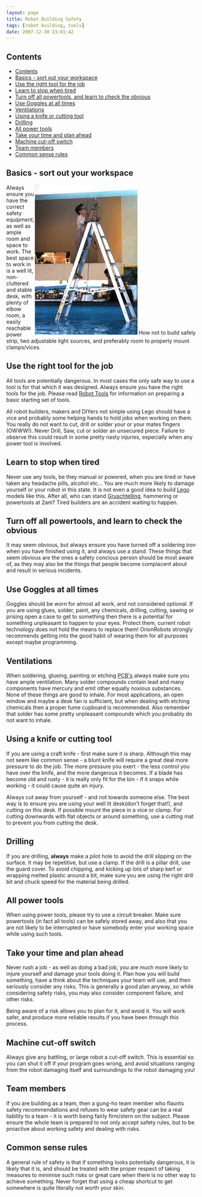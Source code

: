 ```yaml
---
layout: page
title: Robot Building Safety
tags: [robot building, tools]
date: 2007-12-30 23:01:42
---
```

## Contents

- [Contents](#Contents)
- [Basics - sort out your workspace](#Basics_-_sort_out_your_workspace)
- [Use the right tool for the job](#Use_the_right_tool_for_the_job)
- [Learn to stop when tired](#Learn_to_stop_when_tired)
- [Turn off all powertools, and learn to check the obvious](#Turn_off_all_powertools_and_learn_to_check_the_obvious)
- [Use Goggles at all times](#Use_Goggles_at_all_times)
- [Ventilations](#Ventilations)
- [Using a knife or cutting tool](#Using_a_knife_or_cutting_tool)
- [Drilling](#Drilling)
- [All power tools](#All_power_tools)
- [Take your time and plan ahead](#Take_your_time_and_plan_ahead)
- [Machine cut-off switch](#Machine_cut-off_switch)
- [Team members](#Team_members)
- [Common sense rules](#Common_sense_rules)

## Basics - sort out your workspace

<div style=" float: right;"><img class="img-responsive" src="/galleries/gallery-1-common-images/255-safetyguidedonots.jpg">
How not to build safely</div>

Always ensure you have the correct safety equipment, as well as ample room and space to work. The best space to work in is a well lit, non-cluttered and stable desk, with plenty of elbow room, a easily reachable power strip, two adjustable light sources, and preferably room to properly mount clamps/vices. 



## Use the right tool for the job

All tools are potentially dangerous. In most cases the only safe way to use a tool is for that which it was designed. Always ensure you have the right tools for the job. Please read [Robot Tools](/wiki/robot_tools.html "Tools that are often required to get started in robot building") for information on preparing a basic starting set of tools.

All robot builders, makers and DIYers not simple using Lego should have a vice and probably some helping hands to hold jobs when working on them. You really do not want to cut, drill or solder your or your mates fingers (OWWW!). Never Drill, Saw, cut or solder an unsecured piece. Failure to observe this could result in some pretty nasty injuries, especially when any power tool is involved.

## Learn to stop when tired

Never use any tools, be they manual or powered, when you are tired or have taken any headache pills, alcohol etc... You are much more likely to damage yourself or your robot in this state. It is not even a good idea to build [Lego](/wiki/lego.html "The best known construction toy") models like this. After all, who can stand [Gruschtelling](/wiki/gruschtelling.html "Gruschtelling"), hammering or powertools at 2am? Tired builders are an accident waiting to happen.

## Turn off all powertools, and learn to check the obvious

It may seem obvious, but always ensure you have turned off a soldering iron when you have finished using it, and always use a stand. These things that seem obvious are the ones a safety concious person should be most aware of, as they may also be the things that people become complacent about and result in serious incidents.

## Use Goggles at all times

Goggles should be worn for almost all work, and not considered optional. If you are using glues, solder, paint, any chemicals, drilling, cutting, sawing or prising open a case to get to something then there is a potential for something unpleasant to happen to your eyes. Protect them, current robot technology does not hold the means to replace them! OrionRobots strongly recommends getting into the good habit of wearing them for all purposes except maybe programming.

## Ventilations

When soldering, glueing, painting or etching [PCB's](/wiki/pcb.html "Printed Circuit Board") always make sure you have ample ventilation. Many solder compounds contain lead and many components have mercury and emit other equally noxious substances. None of these things are good to inhale. For most applications, an open window and maybe a desk fan is sufficient, but when dealing with etching chemicals then a proper fume cupboard is recommended. Also remember that solder has some pretty unpleasant compounds which you probably do not want to inhale.

## Using a knife or cutting tool

If you are using a craft knife - first make sure it is sharp. Although this may not seem like common sense - a blunt knife will require a great deal more pressure to do the job. The more pressure you exert - the less control you have over the knife, and the more dangerous it becomes. If a blade has become old and rusty - it is really only fit for the bin - if it snaps while working - it could cause quite an injury.

Always cut away from yourself - and not towards someone else. The best way is to ensure you are using your well lit desk(don't forget that!), and cutting on this desk. If possible mount the piece in a vice or clamp. For cutting downwards with flat objects or around something, use a cutting mat to prevent you from cutting the desk.

## Drilling

If you are drilling, **always** make a pilot hole to avoid the drill slipping on the surface. It may be repetitive, but use a clamp. If the drill is a pillar drill, use the guard cover. To avoid chipping, and kicking up lots of sharp kerf or wrapping melted plastic around a bit, make sure you are using the right drill bit and chuck speed for the material being drilled.

## All power tools

When using power tools, please try to use a circuit breaker. Make sure powertools (in fact all tools) can be safely stored away, and also that you are not likely to be interrupted or have somebody enter your working space while using such tools.

## Take your time and plan ahead

Never rush a job - as well as doing a bad job, you are much more likely to injure yourself and damage your tools doing it. Plan how you will build something, have a think about the techniques your team will use, and then seriously consider any risks. This is generally a good plan anyway, so while considering safety risks, you may also consider component failure, and other risks.

Being aware of a risk allows you to plan for it, and avoid it. You will work safer, and produce more reliable results if you have been through this process.

## Machine cut-off switch

Always give any battling, or large robot a cut-off switch. This is essential so you can shut it off if your program goes wrong, and avoid situations ranging from the robot damaging itself and surroundings to the robot damaging you!

## Team members

If you are building as a team, then a gung-ho team member who flaunts safety recommendations and refuses to wear safety gear can be a real liability to a team - it is worth being fairly firm/stern on the subject. Please ensure the whole team is prepared to not only accept safety rules, but to be proactive about working safety and dealing with risks.

## Common sense rules

A general rule of safety is that if something looks potentially dangerous, it is likely that it is, and should be treated with the proper respect of taking measures to minimise such risks or great care when there is no other way to achieve something. Never forget that using a cheap shortcut to get somewhere is quite literally not worth your skin.
